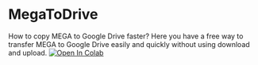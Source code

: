 # MegaToDrive
How to copy MEGA to Google Drive faster? Here you have a free way to transfer MEGA to Google Drive easily and quickly without using download and upload.
<a href="https://colab.research.google.com/github/biplobsd/OneClickRun/blob/master/OneClickRun.ipynb" target="_parent\"><img src="https://colab.research.google.com/assets/colab-badge.svg" alt="Open In Colab"/></a>
